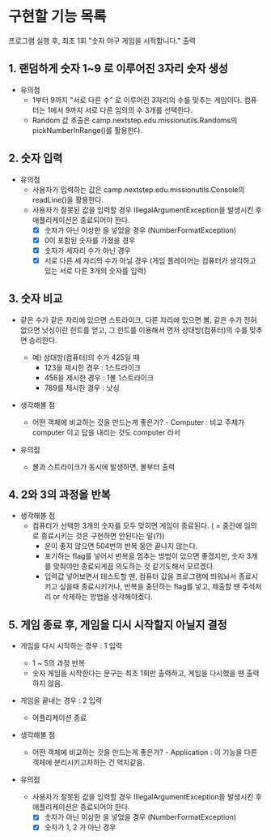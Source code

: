 # 구현할 기능 목록

프로그램 실행 후, 최초 1회 "숫자 야구 게임을 시작합니다." 출력

## 1. 랜덤하게 숫자 1~9 로 이루어진 3자리 숫자 생성

- 유의점
  - 1부터 9까지 "서로 다른 수" 로 이루어진 3자리의 수를 맞추는 게임이다. 컴퓨터는 1에서 9까지 서로 다른 임의의 수 3개를 선택한다.
  - Random 값 추출은 camp.nextstep.edu.missionutils.Randoms의 pickNumberInRange()를 활용한다.

## 2. 숫자 입력

- 유의점
  - 사용자가 입력하는 값은 camp.nextstep.edu.missionutils.Console의 readLine()을 활용한다.
  - 사용자가 잘못된 값을 입력할 경우 IllegalArgumentException을 발생시킨 후 애플리케이션은 종료되어야 한다.
    - [X] 숫자가 아닌 이상한 을 넣었을 경우 (NumberFormatException)
    - [X] 0이 포함된 숫자를 가졌을 경우
    - [X] 숫자가 세자리 수가 아닌 경우
    - [X] 서로 다른 세 자리의 수가 아닐 경우 (게임 플레이어는 컴퓨터가 생각하고 있는 서로 다른 3개의 숫자를 입력)

## 3. 숫자 비교

- 같은 수가 같은 자리에 있으면 스트라이크, 다른 자리에 있으면 볼, 같은 수가 전혀 없으면 낫싱이란 힌트를 얻고, 그 힌트를 이용해서 먼저 상대방(컴퓨터)의 수를 맞추면 승리한다.
  - 예) 상대방(컴퓨터)의 수가 425일 때
    - 123을 제시한 경우 : 1스트라이크
    - 456을 제시한 경우 : 1볼 1스트라이크
    - 789를 제시한 경우 : 낫싱


- 생각해볼 점
  - 어떤 객체에 비교하는 것을 만드는게 좋은가? - Computer : 비교 주체가 computer 이고 답을 내리는 것도 computer 라서


- 유의점
  - 볼과 스트라이크가 동시에 발생하면, 볼부터 출력

## 4. 2와 3의 과정을 반복

- 생각해볼 점
  - 컴퓨터가 선택한 3개의 숫자를 모두 맞히면 게임이 종료된다. ( = 중간에 임의로 종료시키는 것은 구현하면 안된다는 말(?))
    - 운이 좋지 않으면 504번의 반복 동안 끝나지 않는다.
    - 포기하는 flag를 넣어서 반복을 멈추는 방법이 있으면 좋겠지만, 숫자 3개를 맞춰야만 종료되게끔 의도하는 것 같기도해서 모르겠다.
    - 입력값 넣어보면서 테스트할 땐, 컴퓨터 값을 프로그램에 띄워놔서 종료시키고 싶을때 종료시키거나, 반복을 중단하는 flag를 넣고, 제출할 땐 주석처리 or 삭제하는 방법을 생각해야겠다.

## 5. 게임 종료 후, 게임을 디시 시작할지 아닐지 결정

- 게임을 다시 시작하는 경우 : 1 입력 
  - 1 ~ 5의 과정 반복
  - 숫자 게임을 시작한다는 문구는 최초 1회만 출력하고, 게임을 다시했을 땐 출력하지 않음.


- 게임을 끝내는 경우 : 2 입력
  - 어플리케이션 종료


- 생각해볼 점
  - 어떤 객체에 비교하는 것을 만드는게 좋은가? - Application : 이 기능을 다른 객체에 분리시키고자하는 건 억지같음.


- 유의점
  - 사용자가 잘못된 값을 입력할 경우 IllegalArgumentException을 발생시킨 후 애플리케이션은 종료되어야 한다.
    - [X] 숫자가 아닌 이상한 을 넣었을 경우 (NumberFormatException)
    - [X] 숫자가 1, 2 가 아닌 경우